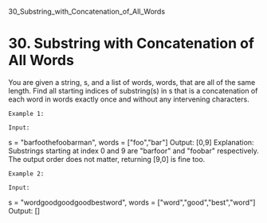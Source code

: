 30_Substring_with_Concatenation_of_All_Words
# 30. Substring with Concatenation of All Words

You are given a string, s, and a list of words, words, that
        are all of the same length. Find all starting indices of substring(s) in s
        that is a concatenation of each word in words exactly once and without any
        intervening characters.

    Example 1:

    Input:
  s = "barfoothefoobarman",
  words = ["foo","bar"]
Output: [0,9]
Explanation: Substrings starting at index 0 and 9 are "barfoor" and "foobar" respectively.
The output order does not matter, returning [9,0] is fine too.

    Example 2:

    Input:
  s = "wordgoodgoodgoodbestword",
  words = ["word","good","best","word"]
Output: []